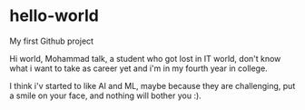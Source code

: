 # hello-world
My first Github project

Hi world, Mohammad talk, a student who got lost in IT world, don't know what i want to take as career yet and i'm in my fourth year in college.

I think i'v started to like AI and ML, maybe because they are challenging, put a smile on your face, and nothing will bother you :).
